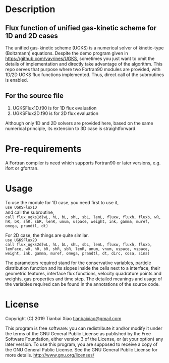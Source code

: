 # Description
## Flux function of unified gas-kinetic scheme for 1D and 2D cases
The unified gas-kinetic scheme (UGKS) is a numerical solver of kinetic-type (Boltzmann) equations. Despite the demo program given in https://github.com/vavrines/UGKS, sometimes you just want to omit the details of implementation and directly take advantage of the algorithm. This repo serves that purpose where two Fortran90 modules are provided, with 1D/2D UGKS flux functions implemented. Thus, direct call of the subroutines is enabled. 

## For the source file
1. UGKSFlux1D.f90 is for 1D flux evaluation  
2. UGKSFlux2D.f90 is for 2D flux evaluation  

Although only 1D and 2D solvers are provided here, based on the same numerical principle, its extension to 3D case is straightforward.

# Pre-requirements
A Fortran compiler is need which supports Fortran90 or later versions, e.g. ifort or gfortran.

# Usage
To use the module for 1D case, you need first to use it,  
`use UGKSFlux1D`  
and call the subroutine,  
`call flux_ugks1d(wL, hL, bL, shL, sbL, lenL, fluxw, fluxh, fluxb, wR, hR, bR, shR, sbR, lenR, unum, uspace, weight, ink, gamma, muref, omega, prandtl, dt)` 

For 2D case, the things are quite similar.  
`use UGKSFlux2D`  
`call flux_ugks2d(wL, hL, bL, shL, sbL, lenL, fluxw, fluxh, fluxb, lenFace, wR, hR, bR, shR, sbR, lenR, unum, vnum, uspace, vspace, weight, ink, gamma, muref, omega, prandtl, dt, dirc, cosa, sina)`

The parameters required stand for the conservative variables, particle distribution function and its slopes inside the cells next to a interface, their geometric features, interface flux functions, velocity quadrature points and weights, gas properties and time step.
The detailed meanings and usage of the variables required can be found in the annotations of the source code.

# License
Copyright (C) 2019 Tianbai Xiao tianbaixiao@gmail.com

This program is free software: you can redistribute it and/or modify it under the terms of the GNU General Public License as published by the Free Software Foundation, either version 3 of the License, or (at your option) any later version. To use this program, you are supposed to receive a copy of the GNU General Public License. See the GNU General Public License for more details. http://www.gnu.org/licenses/
